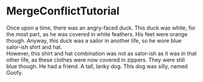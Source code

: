 # MergeConflictTutorial

Once upon a time, there was an angry-faced duck. 
This duck was white, for the most part, as he was covered in white feathers. His feet were orange though. 
Anyway, this duck was a sailor in another life, so he wore blue salor-ish shirt and hat.  
However, this shirt and hat combination was not as salor-ish as it was in that other life, as these clothes were now covered in zippers. They were still blue though. 
He had a friend. A tall, lanky dog. This dog was silly, named Goofy. 

